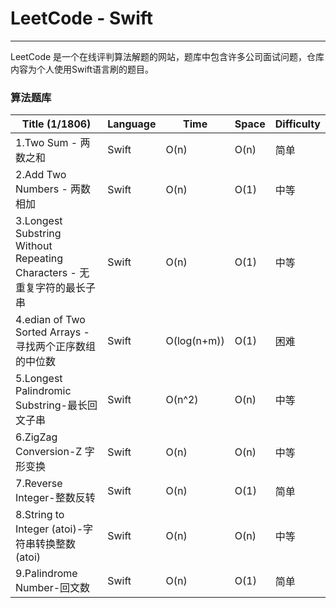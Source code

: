 # LeetCode - Swift

-------

LeetCode 是一个在线评判算法解题的网站，题库中包含许多公司面试问题，仓库内容为个人使用Swift语言刷的题目。

### 算法题库 


| Title (1/1806) | Language | Time | Space | Difficulty |
|----|---|---|---|---|
|1.Two Sum - 两数之和| Swift | O(n) | O(n) | 简单 |
|2.Add Two Numbers - 两数相加| Swift | O(n) | O(1) | 中等 |
|3.Longest Substring Without Repeating Characters - 无重复字符的最长子串| Swift | O(n) | O(1) | 中等 |
|4.edian of Two Sorted Arrays - 寻找两个正序数组的中位数| Swift | O(log(n+m)) | O(1) | 困难 |
|5.Longest Palindromic Substring-最长回文子串| Swift |O(n^2) | O(n) | 中等 |
|6.ZigZag Conversion-Z 字形变换| Swift |O(n) | O(n) | 中等 |
|7.Reverse Integer-整数反转|Swift |O(n) | O(1) | 简单 |
|8.String to Integer (atoi)-字符串转换整数 (atoi)| Swift |O(n) | O(n) | 中等 |
|9.Palindrome Number-回文数| Swift |O(n) | O(1) | 简单 |